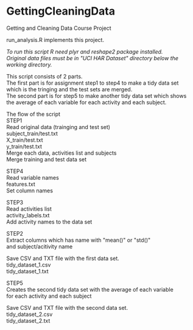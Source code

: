 GettingCleaningData
===================
Getting and Cleaning Data Course Project

run_analysis.R implements this project.

*To run this script R need plyr and reshape2 package installed.*  
*Original data files must be in "UCI HAR Dataset" directory below 
the working directory.*  

This script consists of 2 parts.  
The first part is for assignment step1 to step4 to make a tidy data set  
which is the tringing and the test sets are merged.  
The second part is for step5 to make another tidy data set which shows   
the average of each variable for each activity and each subject.   

The flow of the script  
STEP1   
        Read original data (trainging and test set)  
                subject_train/test.txt  
                X_train/test.txt  
                y_train/test.txt  
        Merge each data, activities list and subjects  
        Merge training and test data set   
        
STEP4  
        Read variable names  
                features.txt  
        Set column names   

STEP3  
        Read activities list  
                activity_labels.txt  
        Add activity names to the data set  

STEP2    
        Extract columns which has name with "mean()" or "std()"  
                and subject/acitivity name  
        
Save CSV and TXT file with the first data set.    
        tidy_dataset_1.csv  
        tidy_dataset_1.txt  
        

STEP5  
        Creates the second tidy data set with the average of each variable   
        for each activity and each subject  

Save CSV and TXT file with the second data set.  
        tidy_dataset_2.csv  
        tidy_dataset_2.txt        
